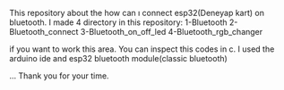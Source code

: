 This repository about the how can ı connect esp32(Deneyap kart) on bluetooth. 
I made 4 directory in this repository:
    1-Bluetooth
    2-Bluetooth_connect
    3-Bluetooth_on_off_led
    4-Bluetooth_rgb_changer

if you want to work this area. You can inspect this codes in c.
I used the arduino ide and esp32 bluetooth module(classic bluetooth)

...
Thank you for your time.
